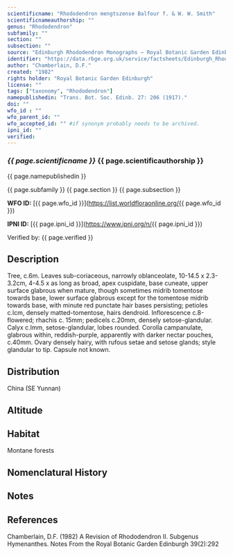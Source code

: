 ```yaml
---
scientificname: "Rhododendron mengtszense Balfour f. & W. W. Smith"
scientificnameauthorship: ""
genus: "Rhododendron"
subfamily: ""
section: ""
subsection: ""
source: "Edinburgh Rhododendron Monographs – Royal Botanic Garden Edinburgh"
identifier: "https://data.rbge.org.uk/service/factsheets/Edinburgh_Rhododendron_Monographs.xhtml"
author: "Chamberlain, D.F."
created: "1982"
rights holder: "Royal Botanic Garden Edinburgh"
license: ""
tags: ["taxonomy", "Rhododendron"]
namepublishedin: "Trans. Bot. Soc. Edinb. 27: 206 (1917)."
doi: ""
wfo_id : ""
wfo_parent_id: ""
wfo_accepted_id: "" #if synonym probably needs to be archived.                      
ipni_id: ""
verified:
---
```

### _{{ page.scientificname }}_ {{ page.scientificauthorship }}
 {{ page.namepublishedin }}

{{ page.subfamily }} {{ page.section }} {{ page.subsection }}

**WFO ID:** [{{ page.wfo_id }}](https://list.worldfloraonline.org/{{ page.wfo_id }})

**IPNI ID:** [{{ page.ipni_id }}](https://www.ipni.org/n/{{ page.ipni_id }})

Verified by: {{ page.verified }}



## Description
Tree, c.6m. Leaves sub-coriaceous, narrowly oblanceolate, 10-14.5 x 2.3-3.2cm, 4-4.5 x as long as broad, apex cuspidate, base cuneate, upper surface glabrous when mature, though sometimes midrib tomentose towards base, lower surface glabrous except for the tomentose midrib towards base, with minute red punctate hair bases persisting; petioles c.lcm, densely matted-tomentose, hairs dendroid. Inflorescence c.8-flowered; rhachis c. 15mm; pedicels c.20mm, densely setose-glandular. Calyx c.lmm, setose-glandular, lobes rounded. Corolla campanulate, glabrous within, reddish-purple, apparently with darker nectar pouches, c.40mm. Ovary densely hairy, with rufous setae and setose glands; style glandular to tip. Capsule not known.

## Distribution
China (SE Yunnan)

## Altitude


## Habitat
Montane forests

## Nomenclatural History

                       
## Notes


## References

Chamberlain, D.F. (1982) A Revision of Rhododendron II. Subgenus Hymenanthes. Notes From the Royal Botanic Garden Edinburgh 39(2):292
